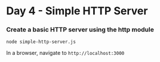 <h1>Day 4 - Simple HTTP Server</h1>
<h3>Create a basic HTTP server using the http module</h3>

```console
node simple-http-server.js
```
In a browser, navigate to `http://localhost:3000`